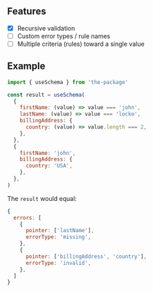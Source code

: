 ## Features

- [x] Recursive validation
- [ ] Custom error types / rule names
- [ ] Multiple criteria (rules) toward a single value

## Example

```js
import { useSchema } from 'the-package'

const result = useSchema(
  {
    firstName: (value) => value === 'john',
    lastName: (value) => value === 'locke',
    billingAddress: {
      country: (value) => value.length === 2,
    },
  },
  {
    firstName: 'john',
    billingAddress: {
      country: 'USA',
    },
  },
)
```

The `result` would equal:

```js
{
  errors: [
    {
      pointer: ['lastName'],
      errorType: 'missing',
    },
    {
      pointer: ['billingAddress', 'country'],
      errorType: 'invalid',
    },
  ]
}
```

